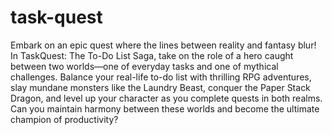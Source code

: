 # task-quest
Embark on an epic quest where the lines between reality and fantasy blur! In TaskQuest: The To-Do List Saga, take on the role of a hero caught between two worlds—one of everyday tasks and one of mythical challenges. Balance your real-life to-do list with thrilling RPG adventures, slay mundane monsters like the Laundry Beast, conquer the Paper Stack Dragon, and level up your character as you complete quests in both realms. Can you maintain harmony between these worlds and become the ultimate champion of productivity?